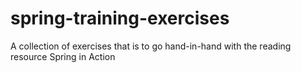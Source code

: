 # spring-training-exercises
A collection of exercises that is to go hand-in-hand with the reading resource Spring in Action
